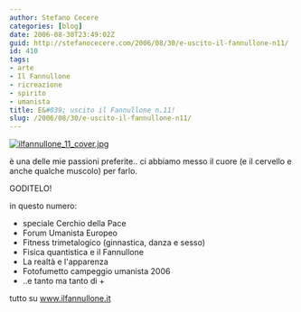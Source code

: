 ```yaml
---
author: Stefano Cecere
categories: [blog]
date: 2006-08-30T23:49:02Z
guid: http://stefanocecere.com/2006/08/30/e-uscito-il-fannullone-n11/
id: 410
tags:
- arte
- Il Fannullone
- ricreazione
- spirito
- umanista
title: E&#039; uscito il Fannullone n.11!
slug: /2006/08/30/e-uscito-il-fannullone-n11/
---
```


<a target="_blank" href="http://www.ilfannullone.it"><img alt="ilfannullone_11_cover.jpg" id="image409" src="http://stefanocecere.com/wp-content/uploads/sites/3/2006/08/ilfannullone_11_cover.jpg" /></a>

è una delle mie passioni preferite.. ci abbiamo messo il cuore (e il cervello e anche qualche muscolo) per farlo.

GODITELO!

in questo numero:

- speciale Cerchio della Pace
- Forum Umanista Europeo
- Fitness trimetalogico (ginnastica, danza e sesso)
- Fisica quantistica e il Fannullone
- La realtà e l'apparenza
- Fotofumetto campeggio umanista 2006
- ..e tanto ma tanto di +

tutto su <a target="_blank" href="http://www.ilfannullone.it">www.ilfannullone.it</a>